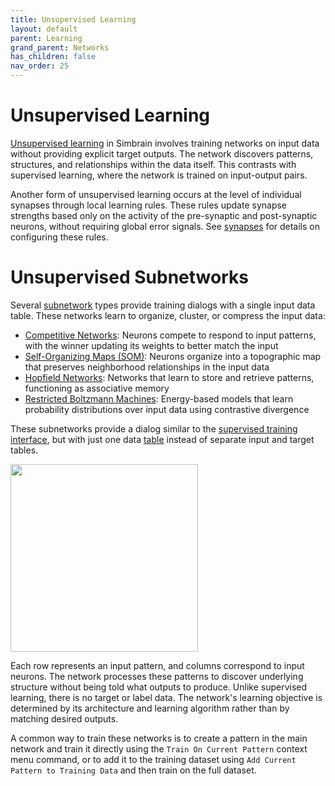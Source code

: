 ```yaml
---
title: Unsupervised Learning
layout: default
parent: Learning
grand_parent: Networks
has_children: false
nav_order: 25
---
```


# Unsupervised Learning

[Unsupervised learning](https://en.wikipedia.org/wiki/Unsupervised_learning) in Simbrain involves training networks on input data without providing explicit target outputs. The network discovers patterns, structures, and relationships within the data itself. This contrasts with supervised learning, where the network is trained on input-output pairs.

Another form of unsupervised learning occurs at the level of individual synapses through local learning rules. These rules update synapse strengths based only on the activity of the pre-synaptic and post-synaptic neurons, without requiring global error signals. See [synapses](../synapses/) for details on configuring these rules.

# Unsupervised Subnetworks

Several [subnetwork](../subnetworks) types provide training dialogs with a single input data table. These networks learn to organize, cluster, or compress the input data:

- [Competitive Networks](../subnetworks/competitive): Neurons compete to respond to input patterns, with the winner updating its weights to better match the input
- [Self-Organizing Maps (SOM)](../subnetworks/selfOrganizingMap): Neurons organize into a topographic map that preserves neighborhood relationships in the input data
- [Hopfield Networks](../subnetworks/hopfield): Networks that learn to store and retrieve patterns, functioning as associative memory
- [Restricted Boltzmann Machines](../subnetworks/restrictedBoltzmannMachine): Energy-based models that learn probability distributions over input data using contrastive divergence

These subnetworks  provide a dialog similar to the [supervised training interface](supervisedLearning), but with just one data [table](../../utilities/tables) instead of separate input and target tables.   

<img src="/assets/images/unsupervisedTrainingDialog.png" style="width:300px;"/>

Each row represents an input pattern, and columns correspond to input neurons. The network processes these patterns to discover underlying structure without being told what outputs to produce. Unlike supervised learning, there is no target or label data. The network's learning objective is determined by its architecture and learning algorithm rather than by matching desired outputs.

A common way to train these networks is to create a pattern in the main network and train it directly using the `Train On Current Pattern` context menu command, or to add it to the training dataset using `Add Current Pattern to Training Data` and then train on the full dataset.

